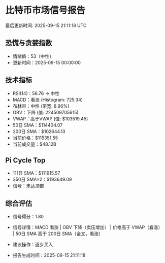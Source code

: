 # 比特币市场信号报告

最后更新时间: 2025-09-15 21:11:18 UTC

## 恐慌与贪婪指数
- 情绪值：53（中性）
- 更新时间：2025-09-15 00:00:00

## 技术指标
- RSI(14)：56.76 → 中性
- MACD：看涨 (Histogram: 725.34)
- 布林带：中性 (带宽: 8.96%)
- OBV：下降 (值: 224509705615)
- VWAP：高于VWAP (值: $103519.45)
- 50日 SMA：$114404.07
- 200日 SMA：$102644.13
- 当前价格：$115351.55
- 当前成交量：$48.12B

## Pi Cycle Top
- 111日 SMA：$111915.57
- 350日 SMA×2：$193649.09
- 信号：未达顶部

## 综合评估
- 信号得分：1.80
- 信号详情：MACD 看涨 | OBV 下降（卖压增加） | 价格高于 VWAP（看涨） | 50日 SMA 高于 200日 SMA（金叉，看涨）
- 建议操作：逐步买入

- 报告生成时间：2025-09-15 21:11:18
